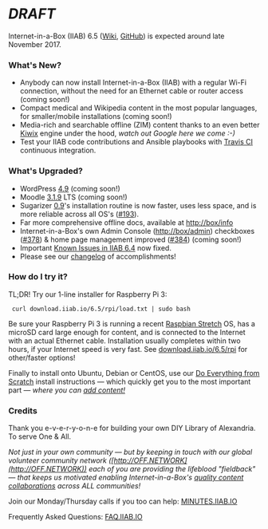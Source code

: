 # _**DRAFT**_

Internet-in-a-Box (IIAB) 6.5 ([Wiki](http://wiki.iiab.io/6.5), [GitHub](https://github.com/iiab/iiab/milestone/2)) is expected around late November 2017.

### What's New?

* Anybody can now install Internet-in-a-Box (IIAB) with a regular Wi-Fi connection, without the need for an Ethernet cable or router access (coming soon!)
* Compact medical and Wikipedia content in the most popular languages, for smaller/mobile installations (coming soon!)
* Media-rich and searchable offline (ZIM) content thanks to an even better [Kiwix](http://www.kiwix.org/) engine under the hood, _watch out Google here we come :-)_
* Test your IIAB code contributions and Ansible playbooks with [Travis CI](https://github.com/iiab/iiab/wiki/IIAB-Contributors-Guide#testing-your-code-with-travis-ci) continuous integration.

### What's Upgraded?

* WordPress [4.9](https://make.wordpress.org/core/tag/4-9/) (coming soon!)
* Moodle [3.1.9](https://docs.moodle.org/dev/Category:Moodle_3.1) LTS (coming soon!)
* Sugarizer [0.9](http://sugarizer.org/)'s installation routine is now faster, uses less space, and is more reliable across all OS's ([#193](https://github.com/iiab/iiab/issues/193)).
* Far more comprehensive offline docs, available at [http://box/info](http://box/info)
* Internet-in-a-Box's own Admin Console ([http://box/admin](http://box/admin)) checkboxes ([#378](https://github.com/iiab/iiab/issues/193)) & home page management improved ([#384](https://github.com/iiab/iiab/issues/384)) (coming soon!)
* Important [Known Issues in IIAB 6.4](https://github.com/iiab/iiab/wiki/IIAB-6.4-Release-Notes#known-issues) now fixed.
* Please see our [changelog](https://github.com/iiab/iiab/milestone/2?closed=1) of accomplishments!

### How do I try it?

TL;DR!  Try our 1-line installer for Raspberry Pi 3:

     curl download.iiab.io/6.5/rpi/load.txt | sudo bash

Be sure your Raspberry Pi 3 is running a recent [Raspbian Stretch](https://www.raspberrypi.org/downloads/raspbian/) OS, has a microSD card large enough for content, and is connected to the Internet with an actual Ethernet cable.  Installation usually completes within two hours, if your Internet speed is very fast.  See [download.iiab.io/6.5/rpi](http://download.iiab.io/6.5/rpi/README.html) for other/faster options!

Finally to install onto Ubuntu, Debian or CentOS, use our [Do Everything from Scratch](https://github.com/iiab/iiab/wiki/IIAB-Installation#do-everything-from-scratch) install instructions &mdash; which quickly get you to the most important part &mdash; _where you can [add content!](https://github.com/iiab/iiab/wiki/IIAB-Installation#add-content)_

### Credits

Thank you e-v-e-r-y-o-n-e for building your own DIY Library of Alexandria.  To serve One & All.

_Not just in your own community &mdash; but by keeping in touch with our global volunteer community network ([http://OFF.NETWORK](http://OFF.NETWORK)) each of you are providing the lifeblood "fieldback" &mdash; that keeps us motivated enabling Internet-in-a-Box's [quality content collaborations](http://boxing.team) across ALL communities!_

Join our Monday/Thursday calls if you too can help: [MINUTES.IIAB.IO](http://MINUTES.IIAB.IO)

Frequently Asked Questions: [FAQ.IIAB.IO](http://FAQ.IIAB.IO)